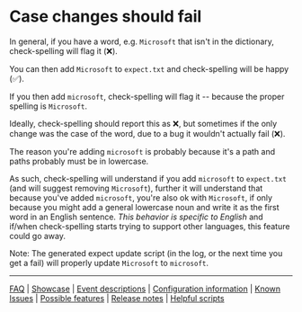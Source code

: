 # Case changes should fail

In general, if you have a word, e.g. `Microsoft` that isn't in the dictionary, check-spelling will flag it (❌).

You can then add `Microsoft` to `expect.txt` and check-spelling will be happy (✅).

If you then add `microsoft`, check-spelling will flag it -- because the proper spelling is `Microsoft`.

Ideally, check-spelling should report this as ❌, but sometimes if the only change was the case of the word, due to a bug it wouldn't actually fail (❌).

The reason you're adding `microsoft` is probably because it's a path and paths probably must be in lowercase.

As such, check-spelling will understand if you add `microsoft` to `expect.txt` (and will suggest removing `Microsoft`),
further it will understand that because you've added `microsoft`, you're also ok with `Microsoft`, if only because you
might add a general lowercase noun and write it as the first word in an English sentence. *This behavior is specific to
English* and if/when check-spelling starts trying to support other languages, this feature could go away.

Note: The generated expect update script (in the log, or the next time you get a fail) will properly update `Microsoft` to `microsoft`.

---
[FAQ](FAQ.md) | [Showcase](Showcase.md) | [Event descriptions](Event-descriptions.md) | [Configuration information](Configuration-information.md) | [Known Issues](Known-Issues.md) | [Possible features](Possible-features.md) | [Release notes](Release-notes.md) | [Helpful scripts](Helpful-scripts.md)
